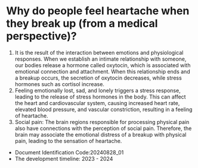 # Why do people feel heartache when they break up (from a medical perspective)?

1. It is the result of the interaction between emotions and physiological responses. When we establish an intimate relationship with someone, our bodies release a hormone called oxytocin, which is associated with emotional connection and attachment. When this relationship ends and a breakup occurs, the secretion of oxytocin decreases, while stress hormones such as cortisol increase.
2. Feeling emotionally lost, sad, and lonely triggers a stress response, leading to the release of stress hormones in the body. This can affect the heart and cardiovascular system, causing increased heart rate, elevated blood pressure, and vascular constriction, resulting in a feeling of heartache.
3. Social pain: The brain regions responsible for processing physical pain also have connections with the perception of social pain. Therefore, the brain may associate the emotional distress of a breakup with physical pain, leading to the sensation of heartache.

- Document Identification Code:20240828_01
- The development timeline: 2023 - 2024
